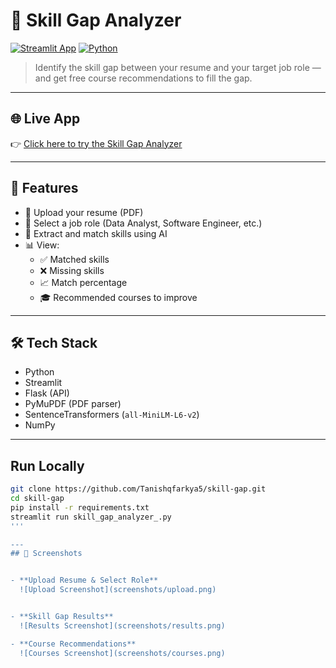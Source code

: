 # 🎯 Skill Gap Analyzer

[![Streamlit App](https://img.shields.io/badge/Streamlit-App-green?logo=streamlit)](https://iurd4upvokss2kjdazhaxd.streamlit.app/)
[![Python](https://img.shields.io/badge/Python-3.9+-blue.svg?logo=python)](https://www.python.org/)

> Identify the skill gap between your resume and your target job role — and get free course recommendations to fill the gap.

---

## 🌐 Live App

👉 [Click here to try the Skill Gap Analyzer](https://iurd4upvokss2kjdazhaxd.streamlit.app/)

---

## 🚀 Features

- 📄 Upload your resume (PDF)
- 🎯 Select a job role (Data Analyst, Software Engineer, etc.)
- 🧠 Extract and match skills using AI
- 📊 View:
  - ✅ Matched skills
  - ❌ Missing skills
  - 📈 Match percentage
  - 🎓 Recommended courses to improve

---

## 🛠️ Tech Stack

- Python
- Streamlit
- Flask (API)
- PyMuPDF (PDF parser)
- SentenceTransformers (`all-MiniLM-L6-v2`)
- NumPy

---
## Run Locally

```bash
git clone https://github.com/Tanishqfarkya5/skill-gap.git
cd skill-gap
pip install -r requirements.txt
streamlit run skill_gap_analyzer_.py
'''

---
## 📸 Screenshots


- **Upload Resume & Select Role**  
  ![Upload Screenshot](screenshots/upload.png)


- **Skill Gap Results**  
  ![Results Screenshot](screenshots/results.png)

- **Course Recommendations**  
  ![Courses Screenshot](screenshots/courses.png)

